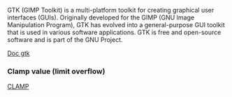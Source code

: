 
  
GTK (GIMP Toolkit) is a multi-platform toolkit for creating graphical user interfaces (GUIs). Originally developed for the GIMP (GNU Image Manipulation Program), GTK has evolved into a general-purpose GUI toolkit that is used in various software applications. GTK is free and open-source software and is part of the GNU Project.

[Doc gtk](https://www.gtk.org/docs/)

### Clamp value (limit overflow)

[CLAMP](https://developer-old.gnome.org/glib/stable/glib-Standard-Macros.html#CLAMP:CAPS)